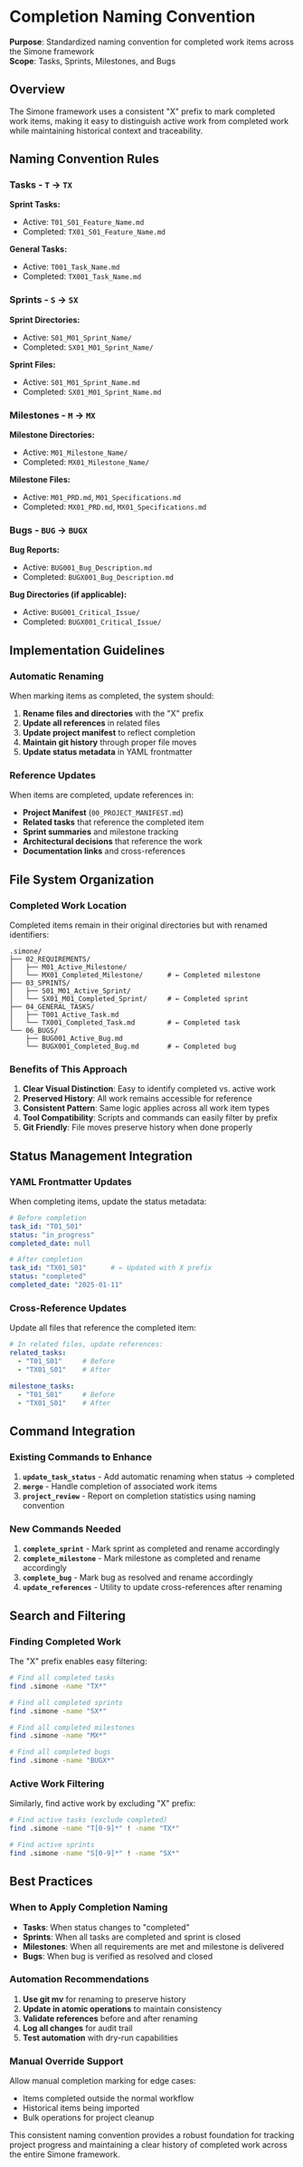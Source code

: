 # Completion Naming Convention

**Purpose**: Standardized naming convention for completed work items across the Simone framework  
**Scope**: Tasks, Sprints, Milestones, and Bugs

## Overview

The Simone framework uses a consistent "X" prefix to mark completed work items, making it easy to distinguish active work from completed work while maintaining historical context and traceability.

## Naming Convention Rules

### **Tasks** - `T` → `TX`
**Sprint Tasks:**
- Active: `T01_S01_Feature_Name.md`
- Completed: `TX01_S01_Feature_Name.md`

**General Tasks:**
- Active: `T001_Task_Name.md`
- Completed: `TX001_Task_Name.md`

### **Sprints** - `S` → `SX`
**Sprint Directories:**
- Active: `S01_M01_Sprint_Name/`
- Completed: `SX01_M01_Sprint_Name/`

**Sprint Files:**
- Active: `S01_M01_Sprint_Name.md`
- Completed: `SX01_M01_Sprint_Name.md`

### **Milestones** - `M` → `MX`
**Milestone Directories:**
- Active: `M01_Milestone_Name/`
- Completed: `MX01_Milestone_Name/`

**Milestone Files:**
- Active: `M01_PRD.md`, `M01_Specifications.md`
- Completed: `MX01_PRD.md`, `MX01_Specifications.md`

### **Bugs** - `BUG` → `BUGX`
**Bug Reports:**
- Active: `BUG001_Bug_Description.md`
- Completed: `BUGX001_Bug_Description.md`

**Bug Directories (if applicable):**
- Active: `BUG001_Critical_Issue/`
- Completed: `BUGX001_Critical_Issue/`

## Implementation Guidelines

### **Automatic Renaming**
When marking items as completed, the system should:

1. **Rename files and directories** with the "X" prefix
2. **Update all references** in related files
3. **Update project manifest** to reflect completion
4. **Maintain git history** through proper file moves
5. **Update status metadata** in YAML frontmatter

### **Reference Updates**
When items are completed, update references in:

- **Project Manifest** (`00_PROJECT_MANIFEST.md`)
- **Related tasks** that reference the completed item
- **Sprint summaries** and milestone tracking
- **Architectural decisions** that reference the work
- **Documentation links** and cross-references

## File System Organization

### **Completed Work Location**
Completed items remain in their original directories but with renamed identifiers:

```
.simone/
├── 02_REQUIREMENTS/
│   ├── M01_Active_Milestone/
│   └── MX01_Completed_Milestone/      # ← Completed milestone
├── 03_SPRINTS/
│   ├── S01_M01_Active_Sprint/
│   └── SX01_M01_Completed_Sprint/     # ← Completed sprint
├── 04_GENERAL_TASKS/
│   ├── T001_Active_Task.md
│   └── TX001_Completed_Task.md        # ← Completed task
└── 06_BUGS/
    ├── BUG001_Active_Bug.md
    └── BUGX001_Completed_Bug.md       # ← Completed bug
```

### **Benefits of This Approach**
1. **Clear Visual Distinction**: Easy to identify completed vs. active work
2. **Preserved History**: All work remains accessible for reference
3. **Consistent Pattern**: Same logic applies across all work item types
4. **Tool Compatibility**: Scripts and commands can easily filter by prefix
5. **Git Friendly**: File moves preserve history when done properly

## Status Management Integration

### **YAML Frontmatter Updates**
When completing items, update the status metadata:

```yaml
# Before completion
task_id: "T01_S01"
status: "in_progress"
completed_date: null

# After completion  
task_id: "TX01_S01"      # ← Updated with X prefix
status: "completed"
completed_date: "2025-01-11"
```

### **Cross-Reference Updates**
Update all files that reference the completed item:

```yaml
# In related files, update references:
related_tasks: 
  - "T01_S01"     # Before
  - "TX01_S01"    # After

milestone_tasks:
  - "T01_S01"     # Before  
  - "TX01_S01"    # After
```

## Command Integration

### **Existing Commands to Enhance**
1. **`update_task_status`** - Add automatic renaming when status → completed
2. **`merge`** - Handle completion of associated work items
3. **`project_review`** - Report on completion statistics using naming convention

### **New Commands Needed**
1. **`complete_sprint`** - Mark sprint as completed and rename accordingly
2. **`complete_milestone`** - Mark milestone as completed and rename accordingly  
3. **`complete_bug`** - Mark bug as resolved and rename accordingly
4. **`update_references`** - Utility to update cross-references after renaming

## Search and Filtering

### **Finding Completed Work**
The "X" prefix enables easy filtering:

```bash
# Find all completed tasks
find .simone -name "TX*"

# Find all completed sprints  
find .simone -name "SX*"

# Find all completed milestones
find .simone -name "MX*"

# Find all completed bugs
find .simone -name "BUGX*"
```

### **Active Work Filtering**
Similarly, find active work by excluding "X" prefix:

```bash
# Find active tasks (exclude completed)
find .simone -name "T[0-9]*" ! -name "TX*"

# Find active sprints
find .simone -name "S[0-9]*" ! -name "SX*"
```

## Best Practices

### **When to Apply Completion Naming**
- **Tasks**: When status changes to "completed"
- **Sprints**: When all tasks are completed and sprint is closed
- **Milestones**: When all requirements are met and milestone is delivered
- **Bugs**: When bug is verified as resolved and closed

### **Automation Recommendations**
1. **Use git mv** for renaming to preserve history
2. **Update in atomic operations** to maintain consistency
3. **Validate references** before and after renaming
4. **Log all changes** for audit trail
5. **Test automation** with dry-run capabilities

### **Manual Override Support**
Allow manual completion marking for edge cases:
- Items completed outside the normal workflow
- Historical items being imported
- Bulk operations for project cleanup

This consistent naming convention provides a robust foundation for tracking project progress and maintaining a clear history of completed work across the entire Simone framework.